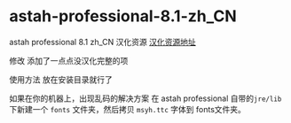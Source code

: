 # astah-professional-8.1-zh_CN
astah professional 8.1 zh_CN 汉化资源
[汉化资源地址](http://astah.net/features/gui-localization)

修改
添加了一点点没汉化完整的项

使用方法
放在安装目录就行了

如果在你的机器上，出现乱码的解决方案
在 astah professional 自带的`jre/lib` 下新建一个 `fonts` 文件夹，然后拷贝 `msyh.ttc` 字体到 fonts文件夹。
